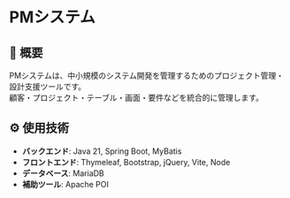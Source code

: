 # PMシステム

## 📌 概要
PMシステムは、中小規模のシステム開発を管理するためのプロジェクト管理・設計支援ツールです。  
顧客・プロジェクト・テーブル・画面・要件などを統合的に管理します。

## ⚙️ 使用技術
- **バックエンド**: Java 21, Spring Boot, MyBatis
- **フロントエンド**: Thymeleaf, Bootstrap, jQuery, Vite, Node
- **データベース**: MariaDB
- **補助ツール**: Apache POI